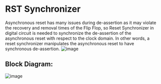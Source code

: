 # RST Synchronizer
Asynchronous reset has many issues during de-assertion as it may violate the recovery and removal times of the Flip Flop, so Reset Synchronizer in digital circuit is needed to synchronize the de-assertion of the asynchronous reset with respect to the clock domain. In other words, a reset synchronizer manipulates the asynchronous reset to have synchronous de-assertion.
![image](https://user-images.githubusercontent.com/82395215/181783753-68627615-255c-4f16-89f7-2b0f469e8645.png)
## Block Diagram:
![image](https://user-images.githubusercontent.com/82395215/181783817-18d83993-4604-4f23-8a23-2010ec2b7ae7.png)
